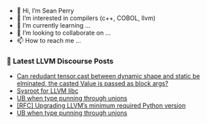 - 👋 Hi, I’m Sean Perry
- 👀 I’m interested in compilers (c++, COBOL, llvm)
- 🌱 I’m currently learning ...
- 💞️ I’m looking to collaborate on ...
- 📫 How to reach me ...

<!---
s66perry/s66perry is a ✨ special ✨ repository because its `README.md` (this file) appears on your GitHub profile.
You can click the Preview link to take a look at your changes.
--->
### 📕 Latest LLVM Discourse Posts

<!-- DISCOURSE-LLVM:START -->
- [Can redudant tensor.cast between dynamic shape and static be elminated, the casted Value is passed as block args?](https://discourse.llvm.org/t/can-redudant-tensor-cast-between-dynamic-shape-and-static-be-elminated-the-casted-value-is-passed-as-block-args/88631#post_1)
- [Sysroot for LLVM libc](https://discourse.llvm.org/t/sysroot-for-llvm-libc/88630#post_1)
- [UB when type punning through unions](https://discourse.llvm.org/t/ub-when-type-punning-through-unions/88527?page=2#post_29)
- [[RFC] Upgrading LLVM’s minimum required Python version](https://discourse.llvm.org/t/rfc-upgrading-llvm-s-minimum-required-python-version/88605?page=2#post_33)
- [UB when type punning through unions](https://discourse.llvm.org/t/ub-when-type-punning-through-unions/88527?page=2#post_28)
<!-- DISCOURSE-LLVM:END -->
